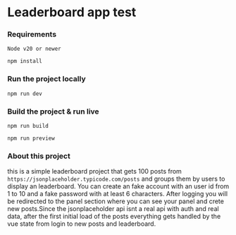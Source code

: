 # Leaderboard app test

### Requirements

```
Node v20 or newer
```

```
npm install
```
### Run the project locally


```
npm run dev
```
### Build the project & run live


```
npm run build
```
```
npm run preview
```

### About this project

this is a simple leaderboard project that gets 100 posts from ```https://jsonplaceholder.typicode.com/posts``` and groups them by users to display an leaderboard. You can create an fake account with an user id from 1 to 10 and a fake password with at least 6 characters. After logging you will be redirected to the panel section where you can see your panel and crete new posts.Since the jsonplaceholder api isnt a real api with auth and real data, after the first initial load of the posts everything gets handled by the vue state from login to new posts and leaderboard.